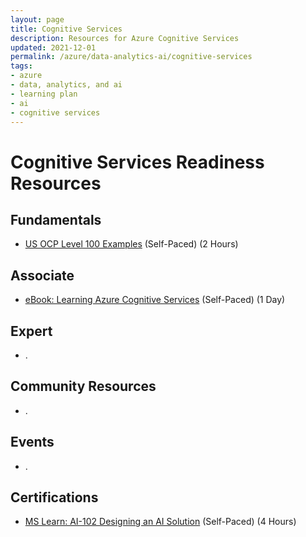 ```yaml
---
layout: page
title: Cognitive Services
description: Resources for Azure Cognitive Services
updated: 2021-12-01
permalink: /azure/data-analytics-ai/cognitive-services
tags: 
- azure
- data, analytics, and ai
- learning plan
- ai
- cognitive services
---
```


# Cognitive Services Readiness Resources

## Fundamentals

* [US OCP Level 100 Examples](https://github.com/ChrisKahrs/OCP-AI-Links/tree/master/3-Cognitive-Search) (Self-Paced) (2 Hours)

## Associate

* [eBook: Learning Azure Cognitive Services](https://azure.microsoft.com/en-us/resources/learning-azure-cognitive-services/) (Self-Paced) (1 Day)

## Expert

* .

## Community Resources

* .

## Events

* .

## Certifications

* [MS Learn: AI-102 Designing an AI Solution](https://docs.microsoft.com/en-us/learn/certifications/exams/ai-102) (Self-Paced) (4 Hours)
